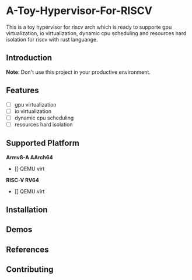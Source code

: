 # A-Toy-Hypervisor-For-RISCV
This is a toy hypervisor for riscv arch which is ready to supporte gpu virtualization, io virtualization, dynamic cpu scheduling and resources hard isolation for riscv with rust languange.

Introduction
-------------
**Note**: Don't use this project in your productive environment.

Features
---------

- [ ] gpu virtualization
- [ ] io virtualization
- [ ] dynamic cpu scheduling
- [ ] resources hard isolation 

Supported Platform
------------------

**Armv8-A AArch64**
- [] QEMU virt

**RISC-V RV64**
- [] QEMU virt

Installation
--------------

Demos
----------

References
-------------


Contributing
------------

